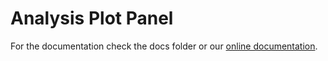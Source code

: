 # Analysis Plot Panel

For the documentation check the docs folder or our [online documentation](https://lqg-epfl.github.io/analysis_plot_panel/). 

